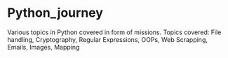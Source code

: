 # Python_journey
Various topics in Python covered in form of missions. Topics covered: File handling, Cryptography, Regular Expressions, OOPs, Web Scrapping, Emails, Images, Mapping

